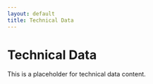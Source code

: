 ```yaml
---
layout: default
title: Technical Data
---
```

# Technical Data

This is a placeholder for technical data content.